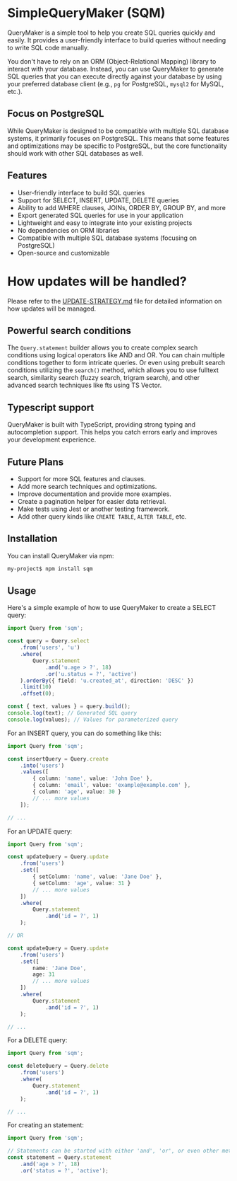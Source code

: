 # SimpleQueryMaker (SQM)
QueryMaker is a simple tool to help you create SQL queries quickly and easily. 
It provides a user-friendly interface to build queries without needing to write SQL code manually.

You don't have to rely on an ORM (Object-Relational Mapping) library to interact with your database. 
Instead, you can use QueryMaker to generate SQL queries that you can execute directly against your database
by using your preferred database client (e.g., `pg` for PostgreSQL, `mysql2` for MySQL, etc.).

## Focus on PostgreSQL
While QueryMaker is designed to be compatible with multiple SQL database systems, it primarily focuses on PostgreSQL.
This means that some features and optimizations may be specific to PostgreSQL, but the core functionality should work with other SQL databases as well.

## Features
- User-friendly interface to build SQL queries
- Support for SELECT, INSERT, UPDATE, DELETE queries
- Ability to add WHERE clauses, JOINs, ORDER BY, GROUP BY, and more
- Export generated SQL queries for use in your application
- Lightweight and easy to integrate into your existing projects
- No dependencies on ORM libraries
- Compatible with multiple SQL database systems (focusing on PostgreSQL)
- Open-source and customizable

# How updates will be handled?
Please refer to the [UPDATE-STRATEGY.md](./UPDATE-STRATEGY.md) file for detailed information on how updates will be managed.

## Powerful search conditions
The `Query.statement` builder allows you to create complex search
conditions using logical operators like AND and OR. You can chain multiple conditions together to form intricate queries.
Or even using prebuilt search conditions utilizing the `search()` method, which allows you to
use fulltext search, similarity search (fuzzy search, trigram search), and other advanced search techniques like fts using TS Vector.

## Typescript support
QueryMaker is built with TypeScript, providing strong typing and autocompletion support. This helps you catch errors early and improves your development experience.

## Future Plans
- Support for more SQL features and clauses.
- Add more search techniques and optimizations.
- Improve documentation and provide more examples.
- Create a pagination helper for easier data retrieval.
- Make tests using Jest or another testing framework.
- Add other query kinds like `CREATE TABLE`, `ALTER TABLE`, etc.

## Installation
You can install QueryMaker via npm:

```bash
my-project$ npm install sqm
```

## Usage
Here's a simple example of how to use QueryMaker to create a SELECT query:

```ts
import Query from 'sqm';

const query = Query.select
    .from('users', 'u')
    .where(
        Query.statement
            .and('u.age > ?', 18)
            .or('u.status = ?', 'active')
    ).orderBy({ field: 'u.created_at', direction: 'DESC' })
    .limit(10)
    .offset(0);

const { text, values } = query.build();
console.log(text); // Generated SQL query
console.log(values); // Values for parameterized query
```

For an INSERT query, you can do something like this:

```ts
import Query from 'sqm';

const insertQuery = Query.create
    .into('users')
    .values([
        { column: 'name', value: 'John Doe' },
        { column: 'email', value: 'example@example.com' },
        { column: 'age', value: 30 }
        // ... more values
    ]);

// ...
```

For an UPDATE query:

```ts
import Query from 'sqm';

const updateQuery = Query.update
    .from('users')
    .set([
        { setColumn: 'name', value: 'Jane Doe' },
        { setColumn: 'age', value: 31 }
        // ... more values
    ])
    .where(
        Query.statement
            .and('id = ?', 1)
    );

// OR

const updateQuery = Query.update
    .from('users')
    .set([
        name: 'Jane Doe',
        age: 31
        // ... more values
    ])
    .where(
        Query.statement
            .and('id = ?', 1)
    );

// ...
```

For a DELETE query:

```ts
import Query from 'sqm';

const deleteQuery = Query.delete
    .from('users')
    .where(
        Query.statement
            .and('id = ?', 1)
    );

// ...
```


For creating an statement:

```ts
import Query from 'sqm';

// Statements can be started with either 'and', 'or', or even other methods.
const statement = Query.statement
    .and('age > ?', 18)
    .or('status = ?', 'active');

```
